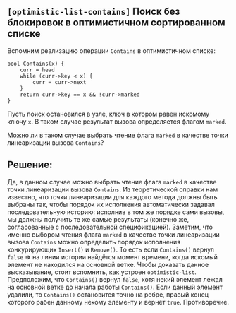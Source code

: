 ## `[optimistic-list-contains]` Поиск без блокировок в оптимистичном сортированном списке

Вспомним реализацию операции `Contains` в оптимистичном списке:

```
bool Contains(x) {
    curr = head
    while (curr->key < x) {
        curr = curr->next
    }
    return curr->key == x && !curr->marked
}
```

Пусть поиск остановился в узле, ключ в котором равен искомому ключу `x`. В таком случае результат вызова определяется флагом `marked`. 

Можно ли в таком случае выбрать чтение флага `marked` в качестве точки линеаризации вызова `Contains`?

## Решение:

Да, в данном случае можно выбрать чтение флага `marked` в качестве точки линеаризации вызова `Contains`. Из теоретической справки нам известно, что точки линеаризации для каждого метода должны быть выбраны так, чтобы порядок их исполнения автоматически задавал последовательную историю: исполнив в том же порядке сами вызовы, мы должны получить те же самые результаты (конечно же, согласованные с последовательной спецификацией). Заметим, что именно выбором чтения флага `marked` в качестве точки линеаризации вызова `Contains` можно определить порядок исполнения конкурирующих `Insert()` и `Remove()`. То есть если `Contains()` вернул `false` => на линии истории найдётся момент времени, когда искомый элемент не находился на основной ветке. Чтобы доказать данное высказывание, стоит вспомнить, как устроен `optimistic-list`. Предположим, что `Contains()` вернул `false`, хотя некий элемент лежал на основной ветке до начала работы `Contains()`. Если данный элемент удалили, то `Contains()` остановится точно на ребре, правый конец которого рабен данному некому элементу и вернёт `true`. Противоречие.
